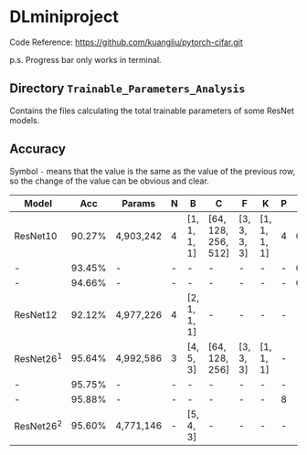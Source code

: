 # DLminiproject

Code Reference: https://github.com/kuangliu/pytorch-cifar.git

p.s. Progress bar only works in terminal.

## Directory `Trainable_Parameters_Analysis`

Contains the files calculating the total trainable parameters of some ResNet models.

## Accuracy

Symbol `-` means that the value is the same as the value of the previous row, so the change of the value can be obvious and clear.

| Model  | Acc  |Params   |N|B           | C                 | F          | K          |P|LR   |E|
|--------|------|---------|-|------------|-------------------|------------|------------|-|-----|---|
|ResNet10|90.27%|4,903,242|4|[1, 1, 1, 1]|[64, 128, 256, 512]|[3, 3, 3, 3]|[1, 1, 1, 1]|4|0.001|200|
|-       |93.45%|-        |-|-           |-                  |-           |-           |-|0.01 |-|
|-       |94.66%|-        |-|-           |-                  |-           |-           |-|0.1  |-|
|ResNet12|92.12%|4,977,226|4|[2, 1, 1, 1]|-                  |-           |-           |-|-    |-|
|ResNet26<sup>1|95.64%|4,992,586|3|[4, 5, 3]   |[64, 128, 256]     |[3, 3, 3]   |[1, 1, 1]   |-|-    |-|
|-       |95.75%|-        |-|-           |-                  |-           |-           |-|-    |400|
|-       |95.88%|-        |-|-           |-                  |-           |-           |8|-    |200|
|ResNet26<sup>2|95.60%|4,771,146|-|[5, 4, 3]   |-                  |-           |-           |-|-    |200|
